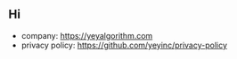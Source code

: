 ## Hi

- company: https://yeyalgorithm.com
- privacy policy: https://github.com/yeyinc/privacy-policy
